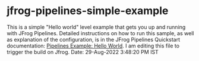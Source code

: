 # jfrog-pipelines-simple-example

This is a simple "Hello world" level example that gets you up and running with JFrog Pipelines. Detailed instructions on how to run this sample, as well as explanation of the configuration, is in the JFrog Pipelines Quickstart documentation: [Pipelines Example: Hello World](https://www.jfrog.com/confluence/display/JFROG/Pipeline+Example%3A+Hello+World).
I am editing this file to trigger the build on Jfrog. Date: 29-Aug-2022 3:48:20 PM IST
